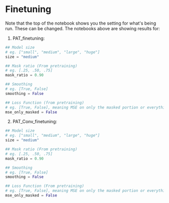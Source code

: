# Finetuning

Note that the top of the notebook shows you the setting for what's being run. These can be changed. The notebooks above are showing results for:

1. PAT_finetuning: 
```python
## Model size
# eg. ["small", "medium", "large", "huge"]
size = "medium"

## Mask ratio (From pretraining)
# eg. [.25, .50, .75]
mask_ratio = 0.90

## Smoothing
# eg. [True, False]
smoothing = False

## Loss Function (from pretraining) 
# eg. [True, False], meaning MSE on only the masked portion or everything in the reconstruction
mse_only_masked = False
```

2. PAT_Conv_finetuning:
```python
## Model size
# eg. ["small", "medium", "large", "huge"]
size = "medium"

## Mask ratio (From pretraining)
# eg. [.25, .50, .75]
mask_ratio = 0.90

## Smoothing
# eg. [True, False]
smoothing = False

## Loss Function (From pretraining)
# eg. [True, False], meaning MSE on only the masked portion or everything in the reconstruction
mse_only_masked = False
```
